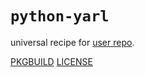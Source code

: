 # `python-yarl`

universal recipe for [user repo](../themartiancompany/ur).

[PKGBUILD](PKGBUILD)
[LICENSE](COPYING)
